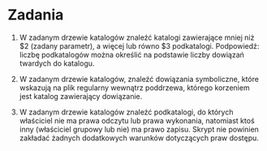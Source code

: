 # Zadania

1. W zadanym drzewie katalogów znaleźć katalogi zawierające mniej niż $2 (zadany parametr), a więcej lub równo $3 podkatalogi. Podpowiedź: liczbę podkatalogów można określić na podstawie liczby dowiązań twardych do katalogu.

2. W zadanym drzewie katalogów, znaleźć dowiązania symboliczne, które wskazują na plik regularny wewnątrz poddrzewa, którego korzeniem jest katalog zawierający dowiązanie.

3. W zadanym drzewie katalogów znaleźć podkatalogi, do których właściciel nie ma prawa odczytu lub prawa wykonania, natomiast ktoś inny (właściciel grupowy lub nie) ma prawo zapisu. Skrypt nie powinien zakładać żadnych dodatkowych warunków dotyczących praw dostępu.